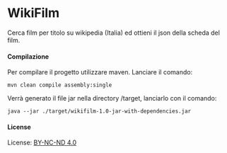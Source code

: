 # WikiFilm
Cerca film per titolo su wikipedia (Italia) ed ottieni il json della scheda del film.

#### Compilazione
Per compilare il progetto utilizzare maven. Lanciare il comando:
```
mvn clean compile assembly:single
```
Verrà generato il file jar nella directory /target, lanciarlo con il comando:
 
 ```
 java --jar ./target/wikifilm-1.0-jar-with-dependencies.jar
 ```

#### License
License: [BY-NC-ND 4.0](https://creativecommons.org/licenses/by-nc-nd/4.0/)
